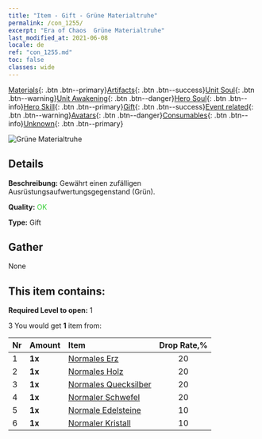 ```yaml
---
title: "Item - Gift - Grüne Materialtruhe"
permalink: /con_1255/
excerpt: "Era of Chaos  Grüne Materialtruhe"
last_modified_at: 2021-06-08
locale: de
ref: "con_1255.md"
toc: false
classes: wide
---
```

 [Materials](/ItemsDE/){: .btn .btn--primary}[Artifacts](/ItemsDE/Artifacts/){: .btn .btn--success}[Unit Soul](/ItemsDE/UnitSoul/){: .btn .btn--warning}[Unit Awakening](/ItemsDE/UnitAwakening/){: .btn .btn--danger}[Hero Soul](/ItemsDE/HeroSoul/){: .btn .btn--info}[Hero Skill](/ItemsDE/HeroSkill/){: .btn .btn--primary}[Gift](/ItemsDE/Gift/){: .btn .btn--success}[Event related](/ItemsDE/Events/){: .btn .btn--warning}[Avatars](/ItemsDE/Avatars/){: .btn .btn--danger}[Consumables](/ItemsDE/Consumables/){: .btn .btn--info}[Unknown](/ItemsDE/Unknown/){: .btn .btn--primary}

 ![Grüne Materialtruhe](/images/t/i_304002.png)

## Details
 **Beschreibung:** Gewährt einen zufälligen Ausrüstungsaufwertungsgegenstand (Grün).

 **Quality:** <span style="color: #32CD32">OK</span>

 **Type:** Gift

## Gather

  None

## This item contains:

 **Required Level to open:** 1

 3 You would get **1** item  from:

  | Nr | Amount |     Item    | Drop Rate,% |
  |:---|:-------|:------------|:---------:|
  | 1 |  **1x** | [Normales Erz](/ItemsDE/mat_6/) | 20 | 
  | 2 |  **1x** | [Normales Holz](/ItemsDE/mat_7/) | 20 | 
  | 3 |  **1x** | [Normales Quecksilber](/ItemsDE/mat_8/) | 20 | 
  | 4 |  **1x** | [Normaler Schwefel](/ItemsDE/mat_9/) | 20 | 
  | 5 |  **1x** | [Normale Edelsteine](/ItemsDE/mat_10/) | 10 | 
  | 6 |  **1x** | [Normaler Kristall](/ItemsDE/mat_11/) | 10 | 
